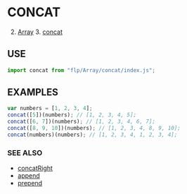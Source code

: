 # CONCAT

2. [Array](../README.md)
    3. [concat](./README.md)


## USE

```javascript
import concat from "flp/Array/concat/index.js";
```

## EXAMPLES

```javascript
var numbers = [1, 2, 3, 4];
concat([5])(numbers); // [1, 2, 3, 4, 5];
concat([6, 7])(numbers); // [1, 2, 3, 4, 6, 7];
concat([8, 9, 10])(numbers); // [1, 2, 3, 4, 8, 9, 10];
concat(numbers)(numbers); // [1, 2, 3, 4, 1, 2, 3, 4];
```

### SEE ALSO

- [concatRight](../concatRight/README.md)
- [append](../append/README.md)
- [prepend](../prepend/README.md)
